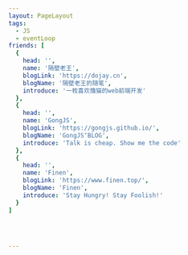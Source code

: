 ```yaml
---
layout: PageLayout
tags:
  - JS
  - eventLoop
friends: [
  {
    head: '',
    name: '隔壁老王',
    blogLink: 'https://dojay.cn',
    blogName: '隔壁老王的随笔',
    introduce: '一枚喜欢撸猫的web前端开发'
  },
  {
    head: '',
    name: 'GongJS',
    blogLink: 'https://gongjs.github.io/',
    blogName: 'GongJS‘BLOG',
    introduce: 'Talk is cheap. Show me the code'
  },
  {
    head: '',
    name: 'Finen',
    blogLink: 'https://www.finen.top/',
    blogName: 'Finen',
    introduce: 'Stay Hungry! Stay Foolish!'
  }
]




---
```

<!-- | 作者名称|站点|简介|
| --------   | -----  | :----:  |
|Finen| [Finen](https://www.finen.top/) |Stay Hungry! Stay Foolish!|


::: tip 底部留言
作者名称 + 站点域名 + 简介
:::


::: tip 本人信息
头像：https://user-gold-cdn.xitu.io/2019/5/15/16aba753c5c2e3b5?w=406&h=392&f=gif&s=155219

昵称：cchao

链接：http://2020807070.github.io

简介：cchao'blog
:::


 -->


